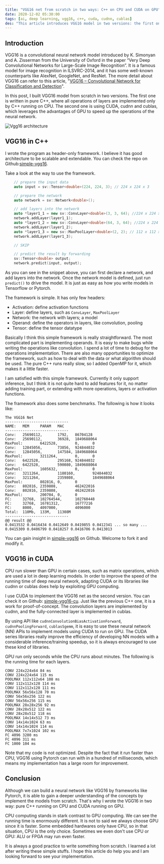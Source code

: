```yaml
---
title: "VGG16 net from scratch in two ways: C++ on CPU and CUDA on GPU"
date: 2020-12-02 05:30:00
tags: [ai, deep learning, vgg16, c++, cuda, cudnn, cublas]
des: "This article introduces VGG16 model in two versions: the first one is written in pure C++ running on CPU; the second one is using CUDA, cudnn and cublas running on GPU."
---
```


## Introduction

VGG16 is a convolutional neural network model introduced by K. Simonyan and A. Zisserman from the University of Oxford in the paper “Very Deep Convolutional Networks for Large-Scale Image Recognition”. It is a famous model for image recognition in ILSVRC-2014, and it has some well-known counterparts like AlexNet, GoogleNet, and ResNet. The more detail about VGG16 can refer to this article, "[VGG16 – Convolutional Network for Classification and Detection](https://neurohive.io/en/popular-networks/vgg16/)". 

In this post, I built VGG16 model from scratch in two versions. The first one is written in pure C++, where all operations of layers are implemented only by C++ running on CPU. The second one is using CUDA, cudnn and cublas, which leverages the advantages of GPU to speed up the operations of the neural network.

![Vgg16 architecture](https://user-images.githubusercontent.com/18013815/100784827-bd1dc080-344a-11eb-8a65-76be05809123.png)

## VGG16 in C++

I wrote the program as header-only framework. I believe it has good architecture to be scalable and extendable. You can check the repo on Github:[simple-vgg16](https://github.com/tigercosmos/simple-vgg16). 

Take a look at the way to use the framework.

```c++
    // prepare the input data
    auto input = sv::Tensor<double>(224, 224, 3); // 224 x 224 x 3

    // prepare the network
    auto network = sv::Network<double>();

    // add layers into the network
    auto *layer1_1 = new sv::ConvLayer<double>(3, 3, 64); //224 x 224 x 64
    network.addLayer(layer1_1);
    auto *layer1_2 = new sv::ConvLayer<double>(64, 3, 64); //224 x 224 x 64
    network.addLayer(layer1_2);
    auto *layer1_3 = new sv::MaxPoolLayer<double>(2, 2); // 112 x 112 x 64
    network.addLayer(layer1_3);

    // SKIP

    // predict the result by forwarding
    sv::Tensor<double> output;
    network.predict(input, output);
```

As you can see in the snippet above, you can first declare a network, and add layers into the network. Once the network model is defined, just run `predict()` to drive the model. It is just as easy as how you write models in Tensorflow or Pytorch.

The framework is simple. It has only few headers:
- Activation: define activation functions
- Layer: define layers, such as `ConvLayer`, `MaxPoolLayer` 
- Network: the network with layers; a model
- Operand: define the operators in layers, like convolution, pooling
- Tensor: define the tensor datatype

Basically I think this simple framework is really straightforward. The most complicated part is implementing operands. It is easy to make bugs while writing the operations like convolution. I spend a lot of time to debug for the operations implementation. There are also many opportunities to optimize the framework, such as how to deal with the data or what algorithm should be used. The pure C++ runs really slow, so I added OpenMP for it, which makes it a little faster.

I am satisfied with this simple framework. Currently it only support inference, but I think it is not quite hard to add features for it, no matter adding training part, or extending with more operations, layers or activation functions.

The framework also does some benchmarks. The following is how it looks like:

```log
The VGG16 Net
-----------------------------
NAME:   MEM     PARAM   MAC
-----------------------------
Conv:   25690112,       1792,   86704128
Conv:   25690112,       36928,  1849688064
MaxPool:        6422528,        0,      0
Conv:   12845056,       73856,  924844032
Conv:   12845056,       147584, 1849688064
MaxPool:        3211264,        0,      0
Conv:   6422528,        295168, 924844032
Conv:   6422528,        590080, 1849688064
MaxPool:        1605632,        0,      0
Conv:   3211264,        1180160,        924844032
Conv:   3211264,        2359808,        1849688064
MaxPool:        802816, 0,      0
Conv:   802816, 2359808,        462422016
Conv:   802816, 2359808,        462422016
MaxPool:        200704, 0,      0
FC:     32768,  102764544,      102760448
FC:     32768,  16781312,       16777216
FC:     8000,   4097000,        4096000
Total:  110Mb,  133M,   11308M
-----------------------------
@@ result @@
0.0413532 0.0416434 0.0412649 0.0419855 0.0412341 ... so many ... 0.0415309 0.0406799 0.0418257 0.0416706 0.0413013
```

You can gain insight in [simple-vgg16](https://github.com/tigercosmos/simple-vgg16) on Github. Welcome to fork it and modify it.

## VGG16 in CUDA

CPU run slower than GPU in certain cases, such as matrix operations, which are used a lot in deep learning models. In order to improve the speed of the running time of deep neural network, adapting CUDA or its libraries like cudnn or cublas does help by exploiting GPU computing.

I use CUDA to implement the VGG16 net as the second version. You can check it on Github: [simple-vgg16-cu](https://github.com/tigercosmos/simple-vgg16-cu). Just like the previous C++ one, it is a work for proof-of-concept. The convolution layers are implemented by cudnn, and the fully-connected layer is implemented in cublas.

By using API like `cudnnConvolutionBiasActivationForward`, `cudnnPoolingForward`, `cublasSgemm`, it is easy to use these neural network (NN) APIs to implement models using CUDA to run on GPU. The CUDA series libraries really improve the efficiency of developing NN models with a considerable inference/training speedup, so it is always encouraged to use these kind of libraries.

GPU run only seconds while the CPU runs about minutes. The following is the running time for each layers. 

```log
CONV 224x224x64 84 ms
CONV 224x224x64 115 ms
POOLMAX 112x112x64 108 ms
CONV 112x112x128 114 ms
CONV 112x112x128 111 ms
POOLMAX 56x56x128 70 ms
CONV 56x56x256 122 ms
CONV 56x56x256 115 ms
POOLMAX 28x28x256 92 ms
CONV 28x28x512 122 ms
CONV 28x28x512 118 ms
POOLMAX 14x14x512 73 ms
CONV 14x14x1024 63 ms
CONV 14x14x1024 114 ms
POOLMAX 7x7x1024 102 ms
FC 4096 3280 ms
FC 4096 311 ms
FC 1000 104 ms
```

Note that my code is not optimized. Despite the fact that it run faster than CPU, VGG16 using Pytorch can run with in a hundred of milliseconds, which means my implementation has a large room for improvement.

## Conclusion

Although we can build a neural network like VGG16 by frameworks like Pytorch, it is able to gain a deeper understanding of the concepts by implement the models from scratch. That's why I wrote the VGG16 in two way: pure C++ running on CPU and CUDA running on GPU.

CPU computing stands in stark contrast to GPU computing. We can see the running time is enormously different. It is not to said we always choose GPU since it is faster. Some embedded hardwares only have CPU, so in that situation, CPU is the only choice. Sometimes we even don't use CPU or GPU: ALU or FPGA may run even faster.

It is always a good practice to write something from scratch. I learned a lot after writing these simple stuffs. I hope this article do help you and I am looking forward to see your implementation.
